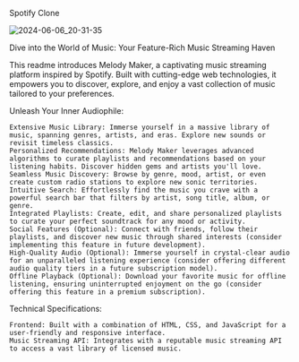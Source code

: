 Spotify Clone

![2024-06-06_20-31-35](https://github.com/FTMFR/spotify-clone/assets/89690674/9a2e3cf0-9258-4984-93e3-ba6dd35825ed)

Dive into the World of Music: Your Feature-Rich Music Streaming Haven

This readme introduces Melody Maker, a captivating music streaming platform inspired by Spotify. Built with cutting-edge web technologies, it empowers you to discover, explore, and enjoy a vast collection of music tailored to your preferences.

Unleash Your Inner Audiophile:

    Extensive Music Library: Immerse yourself in a massive library of music, spanning genres, artists, and eras. Explore new sounds or revisit timeless classics.
    Personalized Recommendations: Melody Maker leverages advanced algorithms to curate playlists and recommendations based on your listening habits. Discover hidden gems and artists you'll love.
    Seamless Music Discovery: Browse by genre, mood, artist, or even create custom radio stations to explore new sonic territories.
    Intuitive Search: Effortlessly find the music you crave with a powerful search bar that filters by artist, song title, album, or genre.
    Integrated Playlists: Create, edit, and share personalized playlists to curate your perfect soundtrack for any mood or activity.
    Social Features (Optional): Connect with friends, follow their playlists, and discover new music through shared interests (consider implementing this feature in future development).
    High-Quality Audio (Optional): Immerse yourself in crystal-clear audio for an unparalleled listening experience (consider offering different audio quality tiers in a future subscription model).
    Offline Playback (Optional): Download your favorite music for offline listening, ensuring uninterrupted enjoyment on the go (consider offering this feature in a premium subscription).

Technical Specifications:

    Frontend: Built with a combination of HTML, CSS, and JavaScript for a user-friendly and responsive interface.
    Music Streaming API: Integrates with a reputable music streaming API to access a vast library of licensed music.

